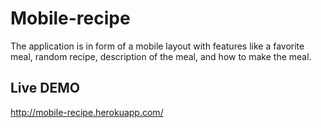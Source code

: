 # Mobile-recipe
The application is in form of a mobile layout with features like a favorite meal, random recipe, description of the meal, and how to make the meal.
## Live DEMO
http://mobile-recipe.herokuapp.com/
